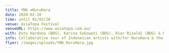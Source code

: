 ```yaml
---
title: YNK ≠HuruHara
date: 2020-02-20
time: until 01/03/20
venue: AsiaTopa Festival
venueURL: https://www.asiatopa.com.au/
with: Duto Hardono (BDG), Karina Sokowati (BDG), Riar Rizaldi (BDG) & MIXXIT (BDG)
info: Collaborative tour of Indonesian artists with/for HuruHara & the AsiaTopa Festival.
flyer: /images/uploads/YNK_HuruHara.jpg
---
```


